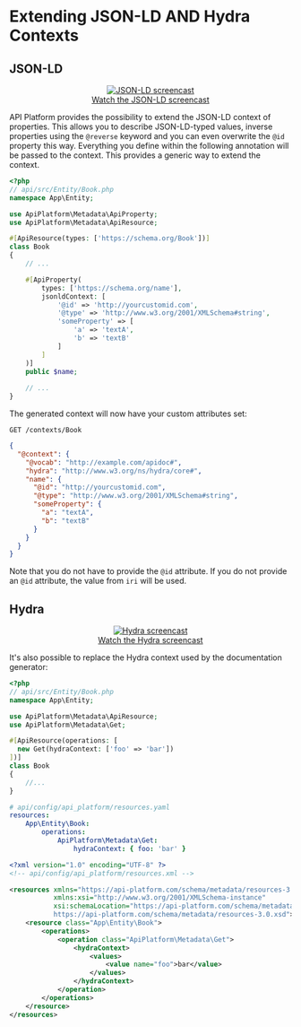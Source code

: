 # Extending JSON-LD AND Hydra Contexts

## JSON-LD

<p align="center" class="symfonycasts"><a href="https://symfonycasts.com/screencast/api-platform/json-ld?cid=apip"><img src="/docs/distribution/images/symfonycasts-player.png" alt="JSON-LD screencast"><br>Watch the JSON-LD screencast</a></p>

API Platform provides the possibility to extend the JSON-LD context of properties. This allows you to describe JSON-LD-typed
values, inverse properties using the `@reverse` keyword and you can even overwrite the `@id` property this way. Everything you define
within the following annotation will be passed to the context. This provides a generic way to extend the context.

```php
<?php
// api/src/Entity/Book.php
namespace App\Entity;

use ApiPlatform\Metadata\ApiProperty;
use ApiPlatform\Metadata\ApiResource;

#[ApiResource(types: ['https://schema.org/Book'])]
class Book
{
    // ...

    #[ApiProperty(
        types: ['https://schema.org/name'],
        jsonldContext: [
            '@id' => 'http://yourcustomid.com',
            '@type' => 'http://www.w3.org/2001/XMLSchema#string',
            'someProperty' => [
                'a' => 'textA',
                'b' => 'textB'
            ]
        ]
    )]
    public $name;
    
    // ...
}
```

The generated context will now have your custom attributes set:

`GET /contexts/Book`

```json
{
  "@context": {
    "@vocab": "http://example.com/apidoc#",
    "hydra": "http://www.w3.org/ns/hydra/core#",
    "name": {
      "@id": "http://yourcustomid.com",
      "@type": "http://www.w3.org/2001/XMLSchema#string",
      "someProperty": {
        "a": "textA",
        "b": "textB"
      }
    }
  }
}
```

Note that you do not have to provide the `@id` attribute. If you do not provide an `@id` attribute, the value from `iri` will be used.

## Hydra

<p align="center" class="symfonycasts"><a href="https://symfonycasts.com/screencast/api-platform/hydra?cid=apip"><img src="/docs/distribution/images/symfonycasts-player.png" alt="Hydra screencast"><br>Watch the Hydra screencast</a></p>

It's also possible to replace the Hydra context used by the documentation generator:

<code-selector>

```php
<?php
// api/src/Entity/Book.php
namespace App\Entity;

use ApiPlatform\Metadata\ApiResource;
use ApiPlatform\Metadata\Get;

#[ApiResource(operations: [
  new Get(hydraContext: ['foo' => 'bar'])
])]
class Book
{
    //...
}
```

```yaml
# api/config/api_platform/resources.yaml
resources:
    App\Entity\Book:
        operations:
            ApiPlatform\Metadata\Get:
                hydraContext: { foo: 'bar' }
```

```xml
<?xml version="1.0" encoding="UTF-8" ?>
<!-- api/config/api_platform/resources.xml -->

<resources xmlns="https://api-platform.com/schema/metadata/resources-3.0"
           xmlns:xsi="http://www.w3.org/2001/XMLSchema-instance"
           xsi:schemaLocation="https://api-platform.com/schema/metadata/resources-3.0
           https://api-platform.com/schema/metadata/resources-3.0.xsd">
    <resource class="App\Entity\Book">
        <operations>
            <operation class="ApiPlatform\Metadata\Get">              
                <hydraContext>
                    <values>
                        <value name="foo">bar</value>
                    </values>
                </hydraContext>
            </operation>
        </operations>
    </resource>
</resources>
```

</code-selector>
